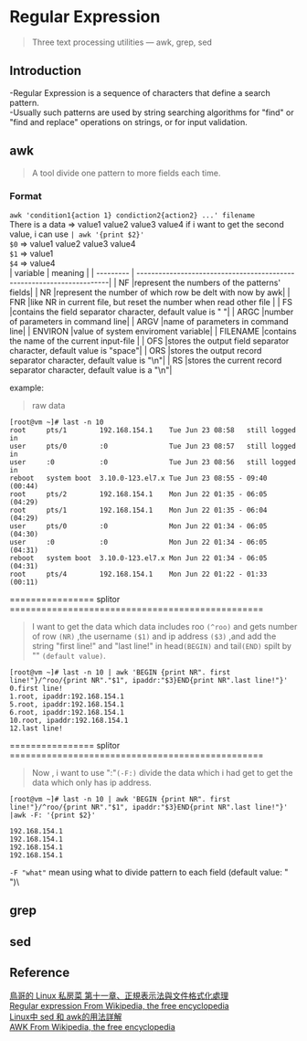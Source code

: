 # Regular Expression
> Three text processing utilities — awk, grep, sed

## Introduction
-Regular Expression is a sequence of characters that define a search pattern.\
-Usually such patterns are used by string searching algorithms for "find" or "find and replace" operations on strings, or for input validation.

## awk
> A tool divide one pattern to more fields each time.
### Format
`awk 'condition1{action 1} condiction2{action2} ...' filename`  
There is a data => value1 value2 value3 value4
if i want to get the second value, i can use `| awk '{print $2}'`\
`$0` =>  value1 value2 value3 value4\
`$1` => value1\
`$4` => value4\
| variable	|   meaning |
| --------- | ----------------------------------------------------------------------|
|    NF	    |represent the numbers of the patterns' fields|
|    NR	    |represent the number of which row be delt with now by awk|
|   FNR     |like NR in current file, but reset the number when read other file |
|    FS	    |contains the field separator character, default value is " "|
|   ARGC    |number of parameters in command line|
|   ARGV    |name of parameters in command line|
|  ENVIRON  |value of system enviroment variable|
|  FILENAME |contains the name of the current input-file |
|   OFS     |stores the output field separator character, default value is "space"|
|   ORS     |stores the output record separator character, default value is "\n"|
|   RS      |stores the current record separator character,  default value is a "\n"|

example:
> raw data  
```
[root@vm ~]# last -n 10
root     pts/1        192.168.154.1    Tue Jun 23 08:58   still logged in
user     pts/0        :0               Tue Jun 23 08:57   still logged in
user     :0           :0               Tue Jun 23 08:56   still logged in
reboot   system boot  3.10.0-123.el7.x Tue Jun 23 08:55 - 09:40  (00:44)
root     pts/2        192.168.154.1    Mon Jun 22 01:35 - 06:05  (04:29)
root     pts/1        192.168.154.1    Mon Jun 22 01:35 - 06:04  (04:29)
user     pts/0        :0               Mon Jun 22 01:34 - 06:05  (04:30)
user     :0           :0               Mon Jun 22 01:34 - 06:05  (04:31)
reboot   system boot  3.10.0-123.el7.x Mon Jun 22 01:34 - 06:05  (04:31)
root     pts/4        192.168.154.1    Mon Jun 22 01:22 - 01:33  (00:11)
```
================ splitor ================================================

> I want to get the data which data includes roo `(^roo)` and gets number of row `(NR)` ,the username `($1)` and ip address `($3)` ,and add the string "first line!" and "last line!" in head`(BEGIN)` and tail`(END)` spilt by "" `(default value)`. 
```
[root@vm ~]# last -n 10 | awk 'BEGIN {print NR". first line!"}/^roo/{print NR"."$1", ipaddr:"$3}END{print NR".last line!"}'
0.first line!
1.root, ipaddr:192.168.154.1
5.root, ipaddr:192.168.154.1
6.root, ipaddr:192.168.154.1
10.root, ipaddr:192.168.154.1
12.last line!
```
================ splitor ================================================
> Now , i want to use ":"`(-F:)` divide the data which i had get to get the data which only has ip address.
```
[root@vm ~]# last -n 10 | awk 'BEGIN {print NR". first line!"}/^roo/{print NR"."$1", ipaddr:"$3}END{print NR".last line!"}' |awk -F: '{print $2}'

192.168.154.1
192.168.154.1
192.168.154.1
192.168.154.1

```

`-F "what"` mean using what to divide pattern to each field (default value: " ")\


## grep

## sed

## Reference
[鳥哥的 Linux 私房菜 第十一章、正規表示法與文件格式化處理](http://linux.vbird.org/linux_basic/0330regularex.php)\
[Regular expression From Wikipedia, the free encyclopedia](https://en.wikipedia.org/wiki/Regular_expression)\
[Linux中 sed 和 awk的用法詳解](https://codertw.com/%E5%89%8D%E7%AB%AF%E9%96%8B%E7%99%BC/392291/)\
[AWK From Wikipedia, the free encyclopedia](https://en.wikipedia.org/wiki/AWK)